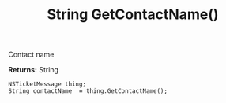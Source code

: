 ﻿---
uid: crmscript_ref_NSTicketMessage_GetContactName
title: String GetContactName()
intellisense: NSTicketMessage.GetContactName
keywords: NSTicketMessage, GetContactName
so.topic: reference
---

Contact name

**Returns:** String


```crmscript
NSTicketMessage thing;
String contactName  = thing.GetContactName();
```


